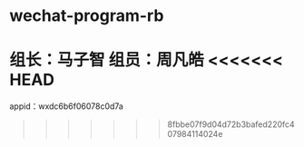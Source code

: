 # wechat-program-rb
组长：马子智
组员：周凡皓
<<<<<<< HEAD
=======
appid：wxdc6b6f06078c0d7a
>>>>>>> 8fbbe07f9d04d72b3bafed220fc407984114024e
